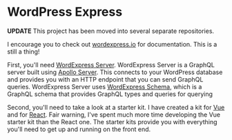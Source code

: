 # WordPress Express

**UPDATE** This project has been moved into several separate repositories.

I encourage you to check out [wordexpress.io](http://wordexpress.io) for documentation. This is a still a thing!

First, you'll need [WordExpress Server](https://github.com/ramsaylanier/WordExpress-Server). WordExpress Server is a GraphQL server built using [Apollo Server](https://www.apollographql.com/docs/apollo-server/). This connects to your WordPress database and provides you with an HTTP endpoint that you can send GraphQL queries. WordExpress Server uses [WordExpress Schema](https://github.com/ramsaylanier/WordExpressSchema), which is a GraphQL schema that provides GraphQL types and queries for querying 

Second, you'll need to take a look at a starter kit. I have created a kit for [Vue](https://github.com/ramsaylanier/wordexpress-starter-vue) and for [React](https://github.com/ramsaylanier/wordexpress-starter-react). Fair warning, I've spent much more time developing the Vue starter kit than the React one. The starter kits provide you with everything you'll need to get up and running on the front end. 


